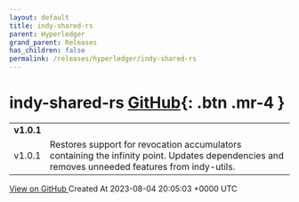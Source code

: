 ```yaml
---
layout: default
title: indy-shared-rs
parent: Hyperledger
grand_parent: Releases
has_children: false
permalink: /releases/hyperledger/indy-shared-rs
---
```


# indy-shared-rs <span class="fs-3 right-align">[GitHub](https://github.com/hyperledger/indy-shared-rs){: .btn .mr-4 }</span>


<div>
    <table>
        <tr>
            <td colspan="2">
                <b>
                    v1.0.1
                </b>
            </td>
        </tr>
        <tr>
            <td>
                <span class="chip">
                    v1.0.1
                </span>
            </td>
            <td>
                Restores support for revocation accumulators containing the infinity point. Updates dependencies and removes unneeded features from indy-utils.
            </td>
        </tr>
    </table>
    <a href="https://github.com/hyperledger/indy-shared-rs/releases/tag/v1.0.1" class=".btn">
        View on GitHub
    </a>
    <span class="right-align">
        Created At 2023-08-04 20:05:03 +0000 UTC
    </span>
</div>

